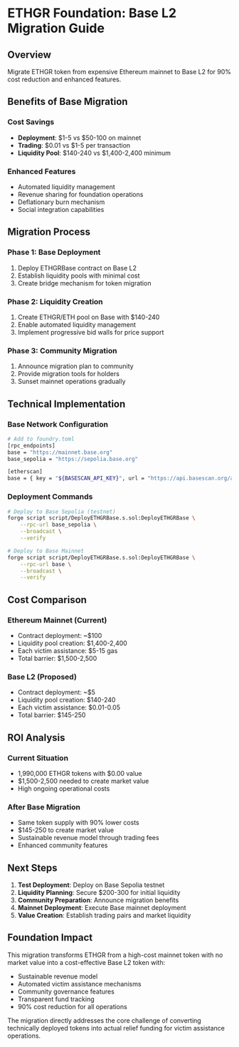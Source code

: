 # ETHGR Foundation: Base L2 Migration Guide

## Overview
Migrate ETHGR token from expensive Ethereum mainnet to Base L2 for 90% cost reduction and enhanced features.

## Benefits of Base Migration

### Cost Savings
- **Deployment**: $1-5 vs $50-100 on mainnet
- **Trading**: $0.01 vs $1-5 per transaction
- **Liquidity Pool**: $140-240 vs $1,400-2,400 minimum

### Enhanced Features
- Automated liquidity management
- Revenue sharing for foundation operations
- Deflationary burn mechanism
- Social integration capabilities

## Migration Process

### Phase 1: Base Deployment
1. Deploy ETHGRBase contract on Base L2
2. Establish liquidity pools with minimal cost
3. Create bridge mechanism for token migration

### Phase 2: Liquidity Creation
1. Create ETHGR/ETH pool on Base with $140-240
2. Enable automated liquidity management
3. Implement progressive bid walls for price support

### Phase 3: Community Migration
1. Announce migration plan to community
2. Provide migration tools for holders
3. Sunset mainnet operations gradually

## Technical Implementation

### Base Network Configuration
```bash
# Add to foundry.toml
[rpc_endpoints]
base = "https://mainnet.base.org"
base_sepolia = "https://sepolia.base.org"

[etherscan]
base = { key = "${BASESCAN_API_KEY}", url = "https://api.basescan.org/api" }
```

### Deployment Commands
```bash
# Deploy to Base Sepolia (testnet)
forge script script/DeployETHGRBase.s.sol:DeployETHGRBase \
    --rpc-url base_sepolia \
    --broadcast \
    --verify

# Deploy to Base Mainnet
forge script script/DeployETHGRBase.s.sol:DeployETHGRBase \
    --rpc-url base \
    --broadcast \
    --verify
```

## Cost Comparison

### Ethereum Mainnet (Current)
- Contract deployment: ~$100
- Liquidity pool creation: $1,400-2,400
- Each victim assistance: $5-15 gas
- Total barrier: $1,500-2,500

### Base L2 (Proposed)
- Contract deployment: ~$5
- Liquidity pool creation: $140-240
- Each victim assistance: $0.01-0.05
- Total barrier: $145-250

## ROI Analysis

### Current Situation
- 1,990,000 ETHGR tokens with $0.00 value
- $1,500-2,500 needed to create market value
- High ongoing operational costs

### After Base Migration
- Same token supply with 90% lower costs
- $145-250 to create market value
- Sustainable revenue model through trading fees
- Enhanced community features

## Next Steps

1. **Test Deployment**: Deploy on Base Sepolia testnet
2. **Liquidity Planning**: Secure $200-300 for initial liquidity
3. **Community Preparation**: Announce migration benefits
4. **Mainnet Deployment**: Execute Base mainnet deployment
5. **Value Creation**: Establish trading pairs and market liquidity

## Foundation Impact

This migration transforms ETHGR from a high-cost mainnet token with no market value into a cost-effective Base L2 token with:
- Sustainable revenue model
- Automated victim assistance mechanisms
- Community governance features
- Transparent fund tracking
- 90% cost reduction for all operations

The migration directly addresses the core challenge of converting technically deployed tokens into actual relief funding for victim assistance operations.